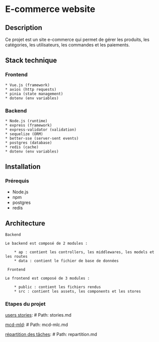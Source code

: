 # E-commerce website

## Description

Ce projet est un site e-commerce qui permet de gérer les produits, les catégories, les utilisateurs, les commandes et les paiements.

## Stack technique

### Frontend

    * Vue.js (framework)
    * axios (http requests)
    * pinia (state management)
    * dotenv (env variables)

### Backend

    * Node.js (runtime)
    * express (framework)
    * express-validator (validation)
    * sequelize (ORM)
    * better-sse (server-sent events)
    * postgres (database)
    * redis (cache)
    * dotenv (env variables)

## Installation

### Prérequis

* Node.js
* npm
* postgres
* redis

## Architecture

    Backend

    Le backend est composé de 2 modules :

        * ap : contient les controllers, les middlewares, les models et les routes
        * data : contient le fichier de base de données

     Frontend

    Le frontend est composé de 3 modules :

        * public : contient les fichiers rendus
        * src : contient les assets, les components et les stores

### Etapes du projet

[users stories](/docs/stories.md): # Path: stories.md

 [mcd-mld](/docs/mcd-mld.md): # Path: mcd-mlc.md


[répartition des tâches](/docs/repartition.md): # Path: repartition.md
